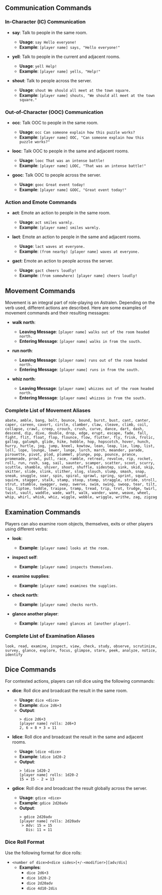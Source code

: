 ## Communication Commands

### In-Character (IC) Communication

- **say**: Talk to people in the same room.
  - **Usage**: `say Hello everyone!`
  - **Example**: `[player name] says, "Hello everyone!"`

- **yell**: Talk to people in the current and adjacent rooms.
  - **Usage**: `yell Help!`
  - **Example**: `[player name] yells, "Help!"`

- **shout**: Talk to people across the server.
  - **Usage**: `shout We should all meet at the town square.`
  - **Example**: `[player name] shouts, "We should all meet at the town square."`

### Out-of-Character (OOC) Communication

- **occ**: Talk OOC to people in the same room.
  - **Usage**: `occ Can someone explain how this puzzle works?`
  - **Example**: `[player name] OOC, "Can someone explain how this puzzle works?"`

- **looc**: Talk OOC to people in the same and adjacent rooms.
  - **Usage**: `looc That was an intense battle!`
  - **Example**: `[player name] LOOC, "That was an intense battle!"`

- **gooc**: Talk OOC to people across the server.
  - **Usage**: `gooc Great event today!`
  - **Example**: `[player name] GOOC, "Great event today!"`

### Action and Emote Commands

- **act**: Emote an action to people in the same room.
  - **Usage**: `act smiles warmly.`
  - **Example**: `[player name] smiles warmly.`

- **lact**: Emote an action to people in the same and adjacent rooms.
  - **Usage**: `lact waves at everyone.`
  - **Example**: `(from nearby) [player name] waves at everyone.`

- **gact**: Emote an action to people across the server.
  - **Usage**: `gact cheers loudly!`
  - **Example**: `(from somewhere) [player name] cheers loudly!`

## Movement Commands

Movement is an integral part of role-playing on Astralen. Depending on the verb used, different actions are described. Here are some examples of movement commands and their resulting messages:

- **walk north**:
  - **Leaving Message**: `[player name] walks out of the room headed north.`
  - **Entering Message**: `[player name] walks in from the south.`

- **run north**:
  - **Leaving Message**: `[player name] runs out of the room headed north.`
  - **Entering Message**: `[player name] runs in from the south.`

- **whiz north**:
  - **Leaving Message**: `[player name] whizzes out of the room headed north.`
  - **Entering Message**: `[player name] whizzes in from the south.`

### Complete List of Movement Aliases

`abate, amble, bang, bolt, bounce, bound, burst, bust, cant, canter, caper, careen, cavort, circle, clamber, claw, cleave, climb, coil, collapse, crawl, creep, crouch, crush, curve, dance, dart, dash, descend, dip, dive, double, drop, edge, erupt, escape, fade, fall, fight, flit, float, flop, flounce, flow, flutter, fly, frisk, frolic, gallop, galumph, glide, hike, hobble, hop, hopscotch, hover, hunch, hurry, hurtle, jog, jump, kneel, kowtow, lean, leap, lie, limp, list, loll, lope, lounge, lower, lunge, lurch, march, meander, parade, pirouette, pivot, plod, plummet, plunge, pop, pounce, prance, promenade, prowl, pull, race, ramble, retreat, revolve, rip, rocket, roll, run, rush, sag, sail, saunter, scamper, scatter, scoot, scurry, scuttle, shamble, shiver, shoot, shuffle, sidestep, sink, skid, skip, skitter, slide, slink, slither, slog, slouch, slump, smash, snap, sneak, snuggle, soar, spin, spiral, sprawl, spring, sprint, squat, squirm, stagger, stalk, stamp, stoop, stomp, straggle, stride, stroll, strut, stumble, swagger, sway, swerve, swim, swing, swoop, tear, tilt, tip, tiptoe, toddle, traipse, tramp, tread, trip, trot, trudge, twirl, twist, vault, waddle, wade, waft, walk, wander, wane, weave, wheel, whip, whirl, whisk, whiz, wiggle, wobble, wriggle, writhe, zag, zigzag`

## Examination Commands

Players can also examine room objects, themselves, exits or other players using different verbs:

- **look**:
  - **Example**: `[player name] looks at the room.`

- **inspect self**:
  - **Example**: `[player name] inspects themselves.`

- **examine supplies**:
  - **Example**: `[player name] examines the supplies.`

- **check north**:
  - **Example**: `[player name] checks north.`

- **glance another player**:
  - **Example**: `[player name] glances at [another player].`

### Complete List of Examination Aliases

`look, read, examine, inspect, view, check, study, observe, scrutinize, survey, glance, explore, focus, glimpse, stare, peek, analyze, notice, identify`

## Dice Commands

For contested actions, players can roll dice using the following commands:

- **dice**: Roll dice and broadcast the result in the same room.
  - **Usage**: `dice <dice>`
  - **Example**: `dice 2d6+3`
  - **Output**:
    ```
    > dice 2d6+3
    [player name] rolls: 2d6+3
    2, 6 = 8 + 3 = 11
    ```

- **ldice**: Roll dice and broadcast the result in the same and adjacent rooms.
  - **Usage**: `ldice <dice>`
  - **Example**: `ldice 1d20-2`
  - **Output**:
    ```
    > ldice 1d20-2
    [player name] rolls: 1d20-2
    15 = 15 - 2 = 13
    ```

- **gdice**: Roll dice and broadcast the result globally across the server.
  - **Usage**: `gdice <dice>`
  - **Example**: `gdice 2d20adv`
  - **Output**:
    ```
    > gdice 2d20adv
    [player name] rolls: 2d20adv
     > Adv: 15 = 15
       Dis: 11 = 11
    ```

### Dice Roll Format

Use the following format for dice rolls:

- `<number of dice>d<dice sides>[+/-<modifier>][adv/dis]`
  - **Examples**:
    - `dice 2d6+3`
    - `dice 1d20-2`
    - `dice 2d20adv`
    - `dice 4d10-2dis`
